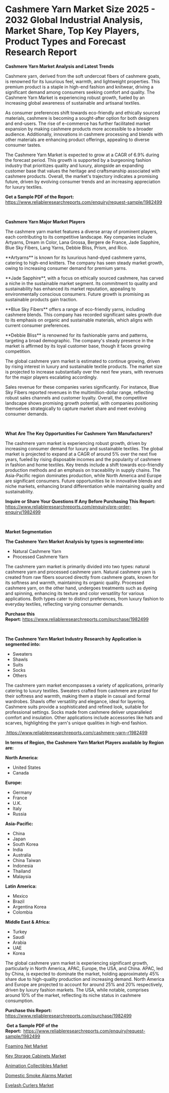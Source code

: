 <p><h1>Cashmere Yarn Market Size 2025 - 2032 Global Industrial Analysis, Market Share, Top Key Players, Product Types and Forecast Research Report</h1></p><p><strong>Cashmere Yarn Market Analysis and Latest Trends</strong></p>
<p><p>Cashmere yarn, derived from the soft undercoat fibers of cashmere goats, is renowned for its luxurious feel, warmth, and lightweight properties. This premium product is a staple in high-end fashion and knitwear, driving a significant demand among consumers seeking comfort and quality. The Cashmere Yarn Market is experiencing robust growth, fueled by an increasing global awareness of sustainable and artisanal textiles. </p><p>As consumer preferences shift towards eco-friendly and ethically sourced materials, cashmere is becoming a sought-after option for both designers and end-users. The rise of e-commerce has further facilitated market expansion by making cashmere products more accessible to a broader audience. Additionally, innovations in cashmere processing and blends with other materials are enhancing product offerings, appealing to diverse consumer tastes.</p><p>The Cashmere Yarn Market is expected to grow at a CAGR of 6.9% during the forecast period. This growth is supported by a burgeoning fashion industry that prioritizes quality and luxury, alongside an expanding customer base that values the heritage and craftsmanship associated with cashmere products. Overall, the market's trajectory indicates a promising future, driven by evolving consumer trends and an increasing appreciation for luxury textiles.</p></p>
<p><strong>Get a Sample PDF of the Report:&nbsp;</strong> <a href="https://www.reliableresearchreports.com/enquiry/request-sample/1982499?utm_campaign=9&utm_medium=2&utm_source=Github&utm_content=ia&utm_term=08022025&utm_id=cashmere-yarn">https://www.reliableresearchreports.com/enquiry/request-sample/1982499</a></p>
<p>&nbsp;</p>
<p><strong>Cashmere Yarn Major Market Players</strong></p>
<p><p>The cashmere yarn market features a diverse array of prominent players, each contributing to its competitive landscape. Key companies include Artyarns, Dream in Color, Lana Grossa, Bergere de France, Jade Sapphire, Blue Sky Fibers, Lang Yarns, Debbie Bliss, Prism, and Rico. </p><p>**Artyarns** is known for its luxurious hand-dyed cashmere yarns, catering to high-end knitters. The company has seen steady market growth, owing to increasing consumer demand for premium yarns. </p><p>**Jade Sapphire**, with a focus on ethically sourced cashmere, has carved a niche in the sustainable market segment. Its commitment to quality and sustainability has enhanced its market reputation, appealing to environmentally conscious consumers. Future growth is promising as sustainable products gain traction.</p><p>**Blue Sky Fibers** offers a range of eco-friendly yarns, including cashmere blends. This company has recorded significant sales growth due to its emphasis on organic and sustainable materials, which aligns with current consumer preferences.</p><p>**Debbie Bliss** is renowned for its fashionable yarns and patterns, targeting a broad demographic. The company's steady presence in the market is affirmed by its loyal customer base, though it faces growing competition.</p><p>The global cashmere yarn market is estimated to continue growing, driven by rising interest in luxury and sustainable textile products. The market size is projected to increase substantially over the next few years, with revenues for the major players escalating accordingly.</p><p>Sales revenue for these companies varies significantly. For instance, Blue Sky Fibers reported revenues in the multimillion-dollar range, reflecting robust sales channels and customer loyalty. Overall, the competitive landscape shows promising growth potential, with companies positioning themselves strategically to capture market share and meet evolving consumer demands.</p></p>
<p>&nbsp;</p>
<p><strong>What Are The Key Opportunities For Cashmere Yarn Manufacturers?</strong></p>
<p><p>The cashmere yarn market is experiencing robust growth, driven by increasing consumer demand for luxury and sustainable textiles. The global market is projected to expand at a CAGR of around 5% over the next five years, fueled by rising disposable incomes and the popularity of cashmere in fashion and home textiles. Key trends include a shift towards eco-friendly production methods and an emphasis on traceability in supply chains. The Asia-Pacific region dominates production, while North America and Europe are significant consumers. Future opportunities lie in innovative blends and niche markets, enhancing brand differentiation while maintaining quality and sustainability.</p></p>
<p><strong>Inquire or Share Your Questions If Any Before Purchasing This Report:</strong> <a href="https://www.reliableresearchreports.com/enquiry/pre-order-enquiry/1982499?utm_campaign=9&utm_medium=2&utm_source=Github&utm_content=ia&utm_term=08022025&utm_id=cashmere-yarn">https://www.reliableresearchreports.com/enquiry/pre-order-enquiry/1982499</a></p>
<p>&nbsp;</p>
<p><strong>Market Segmentation</strong></p>
<p><strong>The Cashmere Yarn Market Analysis by types is segmented into:</strong></p>
<p><ul><li>Natural Cashmere Yarn</li><li>Processed Cashmere Yarn</li></ul></p>
<p><p>The cashmere yarn market is primarily divided into two types: natural cashmere yarn and processed cashmere yarn. Natural cashmere yarn is created from raw fibers sourced directly from cashmere goats, known for its softness and warmth, maintaining its organic quality. Processed cashmere yarn, on the other hand, undergoes treatments such as dyeing and spinning, enhancing its texture and color versatility for various applications. Both types cater to distinct preferences, from luxury fashion to everyday textiles, reflecting varying consumer demands.</p></p>
<p><strong>Purchase this Report:&nbsp;</strong><a href="https://www.reliableresearchreports.com/purchase/1982499?utm_campaign=9&utm_medium=2&utm_source=Github&utm_content=ia&utm_term=08022025&utm_id=cashmere-yarn">https://www.reliableresearchreports.com/purchase/1982499</a></p>
<p>&nbsp;</p>
<p><strong>The Cashmere Yarn Market Industry Research by Application is segmented into:</strong></p>
<p><ul><li>Sweaters</li><li>Shawls</li><li>Suits</li><li>Socks</li><li>Others</li></ul></p>
<p><p>The cashmere yarn market encompasses a variety of applications, primarily catering to luxury textiles. Sweaters crafted from cashmere are prized for their softness and warmth, making them a staple in casual and formal wardrobes. Shawls offer versatility and elegance, ideal for layering. Cashmere suits provide a sophisticated and refined look, suitable for professional settings. Socks made from cashmere deliver unparalleled comfort and insulation. Other applications include accessories like hats and scarves, highlighting the yarn's unique qualities in high-end fashion.</p></p>
<p><a href="https://www.reliableresearchreports.com/cashmere-yarn-r1982499?utm_campaign=9&utm_medium=2&utm_source=Github&utm_content=ia&utm_term=08022025&utm_id=cashmere-yarn">&nbsp;https://www.reliableresearchreports.com/cashmere-yarn-r1982499</a></p>
<p><strong>In terms of Region, the Cashmere Yarn Market Players available by Region are:</strong></p>
<p>
    <p> <strong> North America: </strong>
        <ul>
            <li>United States</li>
            <li>Canada</li>
        </ul>
        </p> 
    <p> <strong> Europe: </strong>
        <ul>
            <li>Germany</li>
            <li>France</li>
            <li>U.K.</li>
            <li>Italy</li>
            <li>Russia</li>
        </ul>
        </p> 
    <p> <strong> Asia-Pacific: </strong>
        <ul>
            <li>China</li>
            <li>Japan</li>
            <li>South Korea</li>
            <li>India</li>
            <li>Australia</li>
            <li>China Taiwan</li>
            <li>Indonesia</li>
            <li>Thailand</li>
            <li>Malaysia</li>
        </ul>
        </p> 
    <p> <strong> Latin America: </strong>
        <ul>
            <li>Mexico</li>
            <li>Brazil</li>
            <li>Argentina Korea</li>
            <li>Colombia</li>
        </ul>
        </p> 
    <p> <strong> Middle East & Africa: </strong>
        <ul>
            <li>Turkey</li>
            <li>Saudi</li>
            <li>Arabia</li>
            <li>UAE</li>
            <li>Korea</li>
        </ul>
    </p>
    </p>
<p><p>The global cashmere yarn market is experiencing significant growth, particularly in North America, APAC, Europe, the USA, and China. APAC, led by China, is expected to dominate the market, holding approximately 45% share due to high-quality production and increasing demand. North America and Europe are projected to account for around 25% and 20% respectively, driven by luxury fashion markets. The USA, while notable, comprises around 10% of the market, reflecting its niche status in cashmere consumption.</p></p>
<p><strong>Purchase this Report: </strong><a href="https://www.reliableresearchreports.com/purchase/1982499?utm_campaign=9&utm_medium=2&utm_source=Github&utm_content=ia&utm_term=08022025&utm_id=cashmere-yarn">https://www.reliableresearchreports.com/purchase/1982499</a></p>
<p>&nbsp;<strong>Get a Sample PDF of the Report:&nbsp;&nbsp;</strong><a href="https://www.reliableresearchreports.com/enquiry/request-sample/1982499?utm_campaign=9&utm_medium=2&utm_source=Github&utm_content=ia&utm_term=08022025&utm_id=cashmere-yarn">https://www.reliableresearchreports.com/enquiry/request-sample/1982499</a></p>
<p><strong></strong></p>
<p><p><a href="https://github.com/jamastodola515/Market-Research-Report-List-1/blob/main/foaming-net-market.md?utm_campaign=9&utm_medium=2&utm_source=Github&utm_content=ia&utm_term=08022025&utm_id=cashmere-yarn">Foaming Net Market</a></p><p><a href="https://github.com/buqjavesora/Market-Research-Report-List-1/blob/main/key-storage-cabinets-market.md?utm_campaign=9&utm_medium=2&utm_source=Github&utm_content=ia&utm_term=08022025&utm_id=cashmere-yarn">Key Storage Cabinets Market</a></p><p><a href="https://github.com/savannabyun726/Market-Research-Report-List-1/blob/main/animation-collectibles-market.md?utm_campaign=9&utm_medium=2&utm_source=Github&utm_content=ia&utm_term=08022025&utm_id=cashmere-yarn">Animation Collectibles Market</a></p><p><a href="https://github.com/iwciasylvya/Market-Research-Report-List-1/blob/main/domestic-smoke-alarms-market.md?utm_campaign=9&utm_medium=2&utm_source=Github&utm_content=ia&utm_term=08022025&utm_id=cashmere-yarn">Domestic Smoke Alarms Market</a></p><p><a href="https://github.com/organophelia8282/Market-Research-Report-List-1/blob/main/eyelash-curlers-market.md?utm_campaign=9&utm_medium=2&utm_source=Github&utm_content=ia&utm_term=08022025&utm_id=cashmere-yarn">Eyelash Curlers Market</a></p></p>